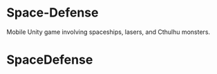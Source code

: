 # Space-Defense
Mobile Unity game involving spaceships, lasers, and Cthulhu monsters.
# SpaceDefense
